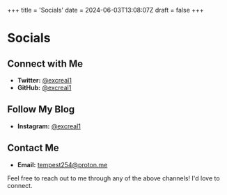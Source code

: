 +++
title = 'Socials'
date = 2024-06-03T13:08:07Z
draft = false
+++


# Socials

## Connect with Me

- **Twitter:** [@excreal1](https://twitter.com/Excreal1)
- **GitHub:** [@excreal1](https://github.com/excreal1)

## Follow My Blog

- **Instagram:** [@excreal1](https://instagram.com/excreal1)

## Contact Me

- **Email:** tempest254@proton.me

Feel free to reach out to me through any of the above channels! I'd love to connect.
